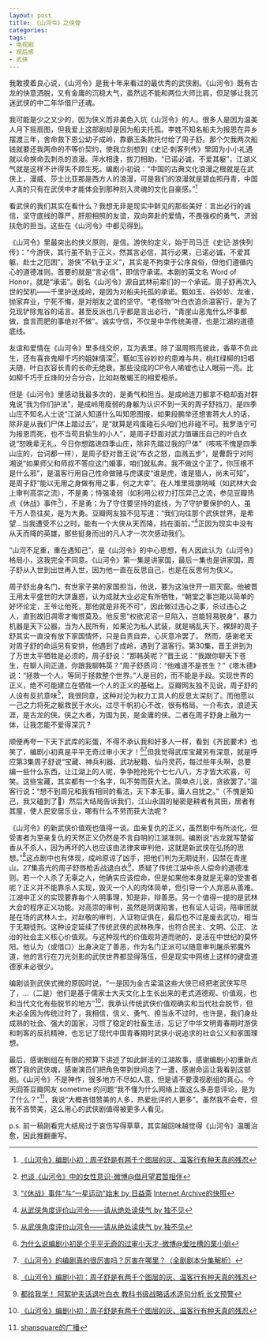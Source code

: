```yaml
---
layout: post
title: 《山河令》之侠骨
categories: 
tags:
- 电视剧
- 观后感
- 武侠
---
```

我敢摸着良心说，《山河令》是我十年来看过的最优秀的武侠剧。《山河令》既有古龙的快意洒脱，又有金庸的沉稳大气，虽然远不能和两位大师比肩，但足够让我沉迷武侠的中二年华借尸还魂。

我可能是少之又少的，因为侠义而非美色入坑《山河令》的人。很多人是因为温美人月下摇扇图，但我爱上这部剧却是因为船夫托孤。李姓不知名船夫为报恩在异乡摆渡三年，舍命救下恩公幼子成岭，靠霸王条款托付给了周子舒。那个欠我两次船钱就要还我两命的不等价契约，使我立刻想到《史记·刺客列传》里因为小小礼遇就以命换命去刺杀的浪漫。萍水相逢，拔刀相助，“已诺必诚，不爱其躯”，江湖义气就是这样不计得失不顾生死。编剧小初说：“中国的古典文化浪漫之根就是在武侠上，漫威、莎士比亚那是西方人的浪漫，可是我们的浪漫就是碧血照丹青，中国人真的只有在武侠中才能体会到那种刻入灵魂的文化自豪感。”[^1]

看武侠的我们其实在看什么？我想无非是现实中鲜见的那些美好：言出必行的诚信，坚守底线的尊严，肝胆相照的友谊，双向奔赴的爱情，不畏强权的勇气，济弱扶危的担当。这些在《山河令》中都见得到。

《山河令》里最突出的侠义原则，是信。游侠的定义，始于司马迁《史记·游侠列传》：“今游侠，其行虽不轨于正义，然其言必信，其行必果，已诺必诚，不爱其躯，赴士之厄困”。游侠“不轨于正义”，其实是不拘束于公序良俗，但他们遵循内心的道德准则。首要的就是“言必信”，即信守承诺。本剧的英文名 Word of Honor，就是“承诺”。剧名《山河令》源自武林前辈们的一个承诺。周子舒再次入世的契机——千里护送成岭，是因为对船夫托孤的承诺。甄如玉、谷妙妙、龙雀，抛家弃业，宁死不悔，是对朋友之谊的坚守。“老怪物”叶白衣追杀温客行，是为了兑现铲除鬼谷的诺言。甚至反派也几乎都是言出必行，“青崖山恶鬼什么坏事都做，食言而肥的事绝对不做”。诚实守信，不仅是中华传统美德，也是江湖的道德底线。

友谊和爱情在《山河令》里多线交织，互为表里。除了温周照亮彼此，香草不负此生，还有喜丧鬼柳千巧的姐妹情深[^2]，甄如玉谷妙妙的患难与共，桃红绿柳的妇唱夫随，叶白衣容长青的长命无绝衰。那些没成的CP令人唏嘘也让人眼前一亮。比如柳千巧于丘烽的分合分合，比如赵敬蝎王的相爱相杀。

但是《山河令》里感动我最多次的，是勇气和担当。是成岭连刀都拿不稳却面对群鬼说“我为你们护法”，是成岭用瘦弱的身躯为认识不到一天的周子舒挡刀，是四季山庄不知名人士说“江湖人知道什么叫知恩图报，如果段鹏举还想害蒋大人的话，除非是从我们尸体上踏过去”，是“就算是鸡蛋碰石头咱们也非碰不可。我罗浩宁可为报恩而死，也不当苟且偷生的小人”，是周子舒面对武力值碾压自己的叶白衣说“恕晚辈无礼，今日你想踏进四季山庄，除非先踏过我的尸体”（咳咳不愧是四季山庄的，台词都一样），是周子舒对晋王说“布衣之怒，血溅五步”，是曹蔚宁对阿湘说“如果师父和师叔不答应这门婚事，咱们就私奔。我不做这个正了，你压根不是什么邪”，是温客行用自己性命做赌与虎谋皮“谁是虎，谁是猎人，尚未可知”，是周子舒“能以无用之身做有用之事，何之大幸”。在人堆里摇旗呐喊（如武林大会上审判高崇之流），不是勇；恃强凌弱（如利用公权力打压异己之流，参见豆瓣热点《休战》事件[^3]），不是勇；为了守住要坚持的底线，为了守护要保护的人，虽千万人吾往矣，是为大勇。豆瓣网友独不见写道：“我们向往那个武侠世界，是希望…当我遭受不公之时，能有一个大侠从天而降，挡在面前。”[^4]正因为现实中没有从天而降的英雄，那些挺身而出的凡人才一次次感动我们。

“山河不足重，重在遇知己”，是《山河令》的中心思想，有人因此认为《山河令》格局小，这我完全不同意。《山河令》第一集是讲家国，最后一集也是讲家国，周子舒从入世到出世再入世，因为他一直在反思自己，也是在反思何为侠义。

周子舒出身名门，有世家子弟的家国担当，他说，要为这浊世开一扇天窗。他被晋王用太平盛世的大饼蛊惑，认为成就大业必定有所牺牲，“朝堂之事岂能以简单的好坏论定，王爷让他死，那他就是非死不可”，因此做过违心之事，杀过违心之人，直到故旧凋零才悔恨莫及。他反思“权欲泥沼一旦陷入，岂能轻易脱身”，暴力机器是天下公器，当为人民所有，如果沦为私人武装，就是祸乱天下。裸辞的周子舒其实一直没有放下家国情怀，只是自责自弃，心灰意冷罢了。 然而，感谢老天对周子舒的命运另有安排，他遇到了成岭，遇到了温客行。第30集，晋王讲到为了万世太平牺牲是必须的，周子舒说：“那韩英呢？”晋王说：“我跟你聊天下苍生，在聊人间正道，你跟我聊韩英？”周子舒质问：“他难道不是苍生？”《塔木德》说：“拯救一个人，等同于拯救整个世界。”人是目的，而不能是手段。实现世界的正义，绝不可能建立在牺牲一个人的正义的基础上。豆瓣网友独不见说，周子舒的人设有反抗意味[^4]，我很同意，这种对沦为权力工具人的反思太深刻了。而他愿以一己之力将死之躯救民于水火，过尽千帆初心不改，很有格局。一介布衣，浪迹天涯，是古龙的侠。侠之大者，为国为民，是金庸的侠。二者在周子舒身上融为一体，让我怎能不爱得深沉？

顺便再夸一下天下武库的彩蛋，不得不承认我和好多人一样，看到《齐民要术》也笑了，编剧小初真是平平无奇过审小天才！[^6][^7]但我觉得武库宝藏另有深意，就是呼应第3集周子舒说“宝藏、神兵利器、武功秘籍、仙丹灵药，每过些年头啊，总要编一些什么东西，让江湖上的人呢，争争抢抢死个七七八八，方才皆大欢喜，可笑。这些宝藏，其实都有一个名字，叫不劳而获大法。简单点儿说，贪欲罢了。”温客行说：“想不到周兄和我有相同的看法，天下本无事，庸人自扰之。”（不愧是知己，我又磕到了🥰）然后大结局告诉我们，江山永固的秘密是耕者有其田，居者有其屋，使人民安居乐业，哪有什么不劳而获大法呢？

《山河令》的新武侠价值观也值得一谈。血亲复仇的正义，虽然剧中有所淡化，但受害者为至亲复仇的天然正义仍然是不言自明的江湖准则。编剧说“古龙就写楚留香从不杀人，因为再坏的人也应该由法律来审判他，这就是新武侠在弘扬的思想。”[^1]这点剧中也有体现，成岭原谅了凶手，把他们判为无期徒刑，囚禁在青崖山。27集高光的周子舒唇枪舌战退白衣[^5]，质疑了传统江湖中杀人偿命的道德准则。若一个人杀了无辜之人，他确实应该偿命，但是如果他本身就是无辜的受害者呢？正义并不能靠杀人实现，毁灭一个人的肉体简单，但引导一个人弃恶从善难。江湖中正义的实现要靠每个人明事理，知是非，辩善恶。另一个值得一提的是武林大会的程序正义功能。对高崇的审判，虽然是阴谋陷害，也有证人证词，陪审团就是在场的武林人士。对赵敬的审判，人证物证俱在，最后也不过是废去武功，相当于无期徒刑。这种设定延续了传统武侠的武林秩序，也符合民主、文明、公正、法治的社会主义核心价值观。与这种现代的价值观背道而驰的，是活在中世纪的莫怀阳。他认为（或借口）出身决定了善恶，作为名门正派可以随意审判屠杀邪魔外道，他的言行在刀光剑影的武侠世界都显得落伍，但是现实中网络上这样的键盘道德家未必很少。

编剧谈到武侠式微的原因时说，“一是因为金古梁温这些大侠已经把老武侠写尽了，…（二是）他们是基于儒家士大夫文化上生长出来的老式道德观、价值观，也和当代文化有些脱节的地方”[^1]，我承认传统武侠价值观确实和当代社会脱节，但未必全因为传统过时了，我相信，信义、勇气、担当永不过时。也许是，我们身处成熟的社会、强大的国家，习惯了稳定的社畜生活，忘记了中华文明青春期时游侠和刺客的反抗精神，也忘记了现代中国青春期时武侠小说追求的社会公义和家国理想。

最后，感谢剧组在有限的预算下讲述了如此鲜活的江湖故事，感谢编剧小初重新点燃了我的武侠魂，感谢演员们把角色带到世间走了一遭，感谢命运让我看到这部剧。《山河令》不是神作，很多地方不尽如人意，但是请不要漠视剧组的真心。今天回答豆瓣网友 sometime 的问题“我不懂为什么网络上面这么多恶意评论，是为了什么？”[^8]，我说“大概吝惜赞美的人多，热爱批评的人更多”。虽然我不会夸，但我不吝赞美，这么用心的武侠剧值得被更多人看见。

p.s. 前一稿刚看完大结局过于哀伤写得草草，其实越回味越觉得《山河令》温暖治愈，因此推翻重写。

[^1]: [《山河令》编剧小初：周子舒是有两千个图层的灰、温客行有种天真的残忍](https://weibo.com/ttarticle/p/show?id=2309634610089976725607)
[^2]: [也谈《山河令》中的女性意识-微博@借月望君暂相伴](https://weibo.com/5953825924/K73FJx9Nn)
[^3]: [“《休战》事件”与“一星运动”始末 by 日益斋](https://www.douban.com/note/798366309/) [Internet Archive的快照](https://web.archive.org/web/20210331232051/https://www.douban.com/note/798366309/)
[^4]: [从武侠角度评价山河令——请从绝处读侠气 by 独不见](https://www.douban.com/group/topic/217876986/)
[^5]: [都给我学！ 阿絮护夫话退叶白衣 教科书级战略话术逐句分析 长文预警](https://www.douban.com/group/topic/215881457/)
[^6]: [为什么说编剧小初是个平平无奇的过审小天才-微博@爱吐槽的栗小姐](https://m.weibo.cn/status/4618310639948054)
[^7]: [《山河令》的编剧真的很厉害吗？厉害在哪里？（全剧剧本分集解析）](https://movie.douban.com/review/13299168/)
[^8]: [shansquare的广播](https://www.douban.com/people/s2qin/status/3367389653/)

